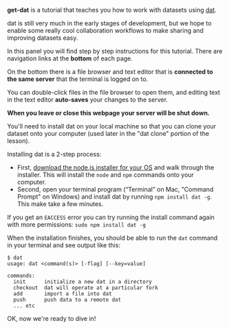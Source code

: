 **get-dat** is a tutorial that teaches you how to work with datasets using <a href="http://dat-data.com" target="_blank">dat</a>.

dat is still very much in the early stages of development, but we hope to enable some really cool collaboration workflows to make sharing and improving datasets easy.

In this panel you will find step by step instructions for this tutorial. There are navigation links at the **bottom** of each page.

On the bottom there is a file browser and text editor that is **connected to the same server** that the terminal is logged on to.

You can double-click files in the file browser to open them, and editing text in the text editor **auto-saves** your changes to the server.

**When you leave or close this webpage your server will be shut down.**

You'll need to install dat on your local machine so that you can clone your dataset onto your computer (used later in the "dat clone" portion of the lesson).

Installing dat is a 2-step process:

- First, <a href="http://nodejs.org" target="_blank">download the node.js installer for your OS</a> and walk through the installer. This will install the `node` and `npm` commands onto your computer.
- Second, open your terminal program (“Terminal” on Mac, "Command Prompt" on Windows) and install dat by running `npm install dat -g`. This make take a few minutes.

If you get an `EACCESS` error you can try running the install command again with more permissions: `sudo npm install dat -g`

When the installation finishes, you should be able to run the `dat` command in your terminal and see output like this:

```
$ dat
usage: dat <command(s)> [-flag] [--key=value]

commands:
  init      initialize a new dat in a directory
  checkout  dat will operate at a particular fork
  add       import a file into dat
  push      push data to a remote dat
  ... etc
```

OK, now we're ready to dive in!
